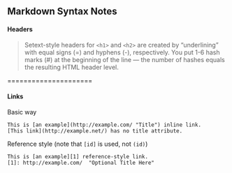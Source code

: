 
Markdown Syntax Notes
---------------------


#### Headers ####
> Setext-style headers for `<h1>` and `<h2>` are created by
> “underlining” with equal signs (=) and hyphens (-),
> respectively. You put 1-6 hash marks (#) at the beginning
> of the line — the number of hashes equals the resulting
> HTML header level.


=====================

#### Links ####

Basic way

    This is [an example](http://example.com/ "Title") inline link.
    [This link](http://example.net/) has no title attribute.

Reference style (note that `[id]` is used, not `(id)`)

    This is [an example][1] reference-style link.
    [1]: http://example.com/  "Optional Title Here"    


